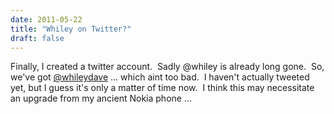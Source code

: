 ```yaml
---
date: 2011-05-22
title: "Whiley on Twitter?"
draft: false
---
```


Finally, I created a twitter account.  Sadly @whiley is already long gone.  So, we've got [@whileydave](http://twitter.com/#!/whileydave) ... which aint too bad.  I haven't actually tweeted yet, but I guess it's only a matter of time now.  I think this may necessitate an upgrade from my ancient Nokia phone ...